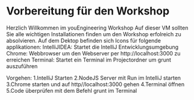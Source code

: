 # Vorbereitung für den Workshop
Herzlich Willkommen im youEngineering Workshop
Auf dieser VM sollten Sie alle wichtigen Installationen finden um den Workshop erfolreich zu absolvieren.
Auf dem Dektop befinden sich Icons für folgende applikationen:
    IntelliJIDEA:    Startet die IntelliJ Entwicklungsumgebung
    Chrome:          Webbrowser um den Webserver per http://localhost:3000 zu erreichen
    Terminal:        Startet ein Terminal im Projectordner um grunt auszuführen

Vorgehen:
1.IntelliJ Starten
2.NodeJS Server mit Run im IntelliJ starten
3.Chrome starten und auf http//localhost:3000 gehen
4.Terminal öffnen
5.Code überprüfen mit dem Befehl grunt im Terminal